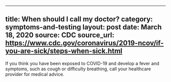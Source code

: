 
---
title: When should I call my doctor?
category: symptoms-and-testing
layout: post
date: March 18, 2020
source: CDC
source_url: https://www.cdc.gov/coronavirus/2019-ncov/if-you-are-sick/steps-when-sick.html
---

 If you think you have been exposed to COVID-19 and develop a fever and symptoms, such as cough or difficulty breathing, call your healthcare provider for medical advice.